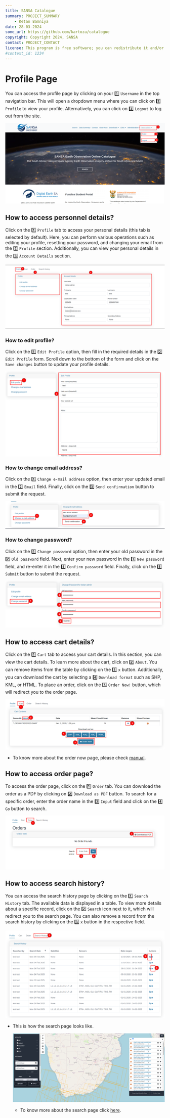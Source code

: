 ```yaml
---
title: SANSA Catalogue
summary: PROJECT_SUMMARY
    - Ketan Bamniya
date: 28-03-2024
some_url: https://github.com/kartoza/catalogue
copyright: Copyright 2024, SANSA
contact: PROJECT_CONTACT
license: This program is free software; you can redistribute it and/or modify it under the terms of the GNU Affero General Public License as published by the Free Software Foundation; either version 3 of the License, or (at your option) any later version.
#context_id: 1234
---
```


# Profile Page

You can access the profile page by clicking on your 1️⃣ `Username` in the top navigation bar. This will open a dropdown menu where you can click on 2️⃣ `Profile` to view your profile. Alternatively, you can click on 3️⃣ `Logout` to log out from the site.

[![Home Page](./img/profile-img-1.png)](./img/profile-img-1.png)

## How to access personnel details?

Click on the 1️⃣ `Profile` tab to access your personal details (this tab is selected by default). Here, you can perform various operations such as editing your profile, resetting your password, and changing your email from the 2️⃣ `Profile` section. Additionally, you can view your personal details in the 3️⃣ `Account Details` section.

[![Profile Page](./img/profile-img-2.png)](./img/profile-img-2.png)

### How to edit profile?

Click on the 1️⃣ `Edit Profile` option, then fill in the required details in the 2️⃣ `Edit Profile` form. Scroll down to the bottom of the form and click on the `Save changes` button to update your profile details.

[![Edit Profile](./img/profile-img-3.png)](./img/profile-img-3.png)

### How to change email address?

Click on the 1️⃣ `Change e-mail address` option, then enter your updated email in the 2️⃣ `Email` field. Finally, click on the 3️⃣ `Send confirmation` button to submit the request.

[![Change Email](./img/profile-img-4.png)](./img/profile-img-4.png)

### How to change password?

Click on the 1️⃣ `Change password` option, then enter your old password in the 2️⃣ `Old password` field. Next, enter your new password in the 3️⃣ `New password` field, and re-enter it in the 4️⃣ `Confirm password` field. Finally, click on the 5️⃣ `Submit` button to submit the request.

[![Change Password](./img/profile-img-5.png)](./img/profile-img-5.png)

## How to access cart details?

Click on the 1️⃣ `Cart` tab to access your cart details. In this section, you can view the cart details. To learn more about the cart, click on 2️⃣ `About`. You can remove items from the table by clicking on the 3️⃣ `x` button. Additionally, you can download the cart by selecting a 4️⃣ `Download format` such as SHP, KML, or HTML. To place an order, click on the 5️⃣ `Order Now!` button, which will redirect you to the order page.

[![Cart Details](./img/profile-img-6.png)](./img/profile-img-6.png)

* To know more about the order now page, please check [manual](../manual/profile-page.md#order-options).

## How to access order page?

To access the order page, click on the 1️⃣ `Order` tab. You can download the order as a PDF by clicking on 2️⃣ `Download as PDF` button. To search for a specific order, enter the order name in the 3️⃣ `Input` field and click on the 4️⃣ `Go` button to search.

[![Orders](./img/profile-img-8.png)](./img/profile-img-8.png)

## How to access search history?

You can access the search history page by clicking on the 1️⃣ `Search History` tab. The available data is displayed in a table. To view more details about a specific record, click on the 2️⃣ `Search` icon next to it, which will redirect you to the search page. You can also remove a record from the search history by clicking on the 3️⃣ `x` button in the respective field.

[![Search History](./img/profile-img-9.png)](./img/profile-img-9.png)

* This is how the search page looks like.

    [![Search Page](./img/profile-img-10.png)](./img/profile-img-10.png)

    * To know more about the search page click [here](../guide/search-page.md).
